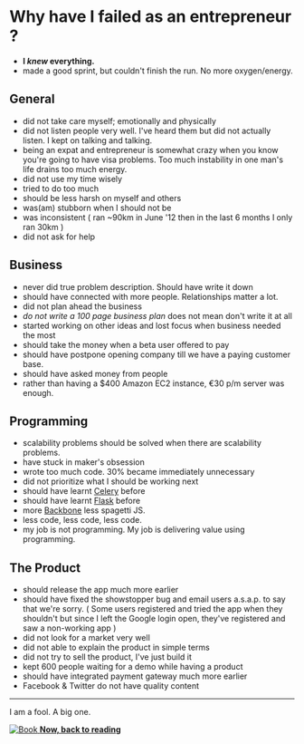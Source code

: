 Why have I failed as an entrepreneur ?
====================

- **I *knew* everything.**
- made a good sprint, but couldn't finish the run. No more oxygen/energy.

General
---------

- did not take care myself; emotionally and physically
- did not listen people very well. I've heard them but did not actually listen. I kept on talking and talking.
- being an expat and entrepreneur is somewhat crazy when you know you're going to have visa problems. Too much instability in one man's life drains too much energy.
- did not use my time wisely
- tried to do too much
- should be less harsh on myself and others
- was(am) stubborn when I should not be
- was inconsistent ( ran ~90km in June '12 then in the last 6 months I only ran 30km )
- did not ask for help

Business
-----------------

- never did true problem description. Should have write it down
- should have connected with more people. Relationships matter a lot.
- did not plan ahead the business
- *do not write a 100 page business plan* does not mean don't write it at all
- started working on other ideas and lost focus when business needed the most
- should take the money when a beta user offered to pay
- should have postpone opening company till we have a paying customer base.
- should have asked money from people
- rather than having a $400 Amazon EC2 instance, €30 p/m server was enough.

Programming
-------------

- scalability problems should be solved when there are scalability problems.
- have stuck in maker's obsession
- wrote too much code. 30% became immediately unnecessary
- did not prioritize what I should be working next
- should have learnt [Celery](http://celeryproject.org/) before
- should have learnt [Flask](http://flask.pocoo.org/) before
- more [Backbone](http://documentcloud.github.com/backbone/) less spagetti JS.
- less code, less code, less code.
- my job is not programming. My job is delivering value using programming.

The Product
-------------

- should release the app much more earlier
- should have fixed the showstopper bug and email users a.s.a.p. to say that we're sorry. ( Some users registered and tried the app when they shouldn't but since I left the Google login open, they've registered and saw a non-working app )
- did not look for a market very well
- did not able to explain the product in simple terms
- did not try to sell the product, I've just build it
- kept 600 people waiting for a demo while having a product
- should have integrated payment gateway much more earlier
- Facebook & Twitter do not have quality content


-----

I am a fool. A big one.

[  ![Book](http://ecx.images-amazon.com/images/I/61LkKJ5lHiL.jpg) **Now, back to reading**](http://www.amazon.com/Emotional-Intelligence-2-0-Travis-Bradberry/dp/0974320625/ref=sr_1_2?ie=UTF8&qid=1355770678&sr=8-2)